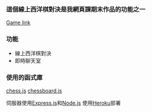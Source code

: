### 這個線上西洋棋對決是我網頁課期末作品的功能之一
[Game link](https://web.nttu.edu.tw/s32/chess_game.html)

### 功能
- 線上西洋棋對決
- 即時聊天室

### 使用的函式庫
[chess.js](https://github.com/jhlywa/chess.js)
[chessboard.js](https://chessboardjs.com/index.html)

伺服器使用[Express.js](https://expressjs.com/)和[Node.js](https://nodejs.org/en/)
使用[Heroku](https://id.heroku.com/login)部署
